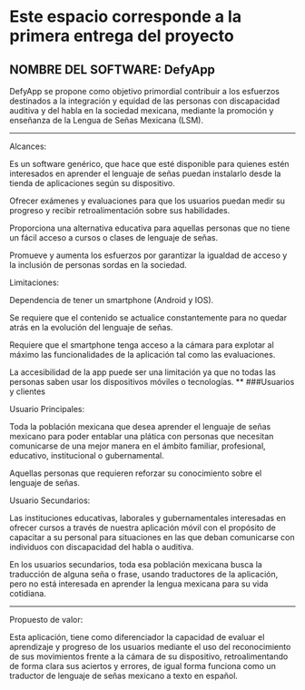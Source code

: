# Este espacio corresponde a la primera entrega del proyecto
## NOMBRE DEL SOFTWARE: DefyApp 

DefyApp se propone como objetivo primordial contribuir a los esfuerzos destinados a la integración y equidad de las personas con discapacidad auditiva y del habla en la sociedad mexicana, mediante la promoción y enseñanza de la Lengua de Señas Mexicana (LSM). 
***
Alcances:  

Es un software genérico, que hace que esté disponible para quienes estén interesados en aprender el lenguaje de señas puedan instalarlo desde la tienda de aplicaciones según su dispositivo. 

Ofrecer exámenes y evaluaciones para que los usuarios puedan medir su progreso y recibir retroalimentación sobre sus habilidades. 

Proporciona una alternativa educativa para aquellas personas que no tiene un fácil acceso a cursos o clases de lenguaje de señas. 

Promueve y aumenta los esfuerzos por garantizar la igualdad de acceso y la inclusión de personas sordas en la sociedad. 

Limitaciones: 

Dependencia de tener un smartphone (Android y IOS).  

Se requiere que el contenido se actualice constantemente para no quedar atrás en la evolución del lenguaje de señas. 

Requiere que el smartphone tenga acceso a la cámara para explotar al máximo las funcionalidades de la aplicación tal como las evaluaciones. 

La accesibilidad de la app puede ser una limitación ya que no todas las personas saben usar los dispositivos móviles o tecnologías. 
**
###Usuarios y clientes

Usuario Principales:  

Toda la población mexicana que desea aprender el lenguaje de señas mexicano para poder entablar una plática con personas que necesitan comunicarse de una mejor manera en el ámbito familiar, profesional, educativo, institucional o gubernamental. 

Aquellas personas que requieren reforzar su conocimiento sobre el lenguaje de señas. 

Usuario Secundarios: 

Las instituciones educativas, laborales y gubernamentales interesadas en ofrecer cursos a través de nuestra aplicación móvil con el propósito de capacitar a su personal para situaciones en las que deban comunicarse con individuos con discapacidad del habla o auditiva.  

En los usuarios secundarios, toda esa población mexicana busca la traducción de alguna seña o frase, usando traductores de la aplicación, pero no está interesada en aprender la lengua mexicana para su vida cotidiana. 
***
 

 

Propuesto de valor:  

Esta aplicación, tiene como diferenciador la capacidad de evaluar el aprendizaje y progreso de los usuarios mediante el uso del reconocimiento de sus movimientos frente a la cámara de su dispositivo, retroalimentando de forma clara sus aciertos y errores, de igual forma funciona como un traductor de lenguaje de señas mexicano a texto en español. 
